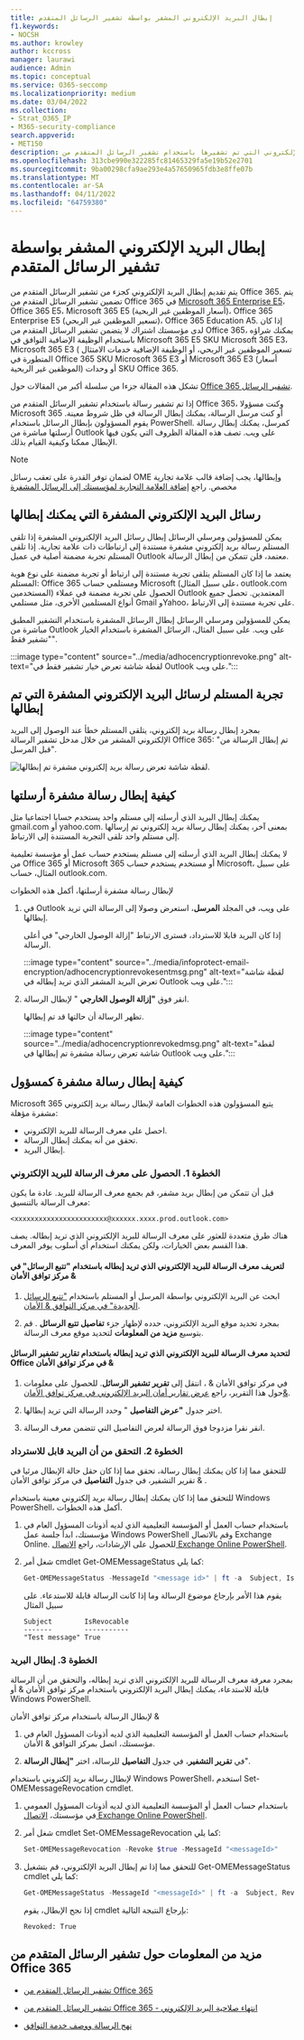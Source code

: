 ```yaml
---
title: إبطال البريد الإلكتروني المشفر بواسطة تشفير الرسائل المتقدم
f1.keywords:
- NOCSH
ms.author: krowley
author: kccross
manager: laurawi
audience: Admin
ms.topic: conceptual
ms.service: O365-seccomp
ms.localizationpriority: medium
ms.date: 03/04/2022
ms.collection:
- Strat_O365_IP
- M365-security-compliance
search.appverid:
- MET150
description: بصفتك مسؤولا ومرسل رسائل، يمكنك إبطال بعض رسائل البريد الإلكتروني التي تم تشفيرها باستخدام تشفير الرسائل المتقدم من Office 365.
ms.openlocfilehash: 313cbe990e322285fc81465329fa5e19b52e2701
ms.sourcegitcommit: 9ba00298cfa9ae293e4a57650965fdb3e8ffe07b
ms.translationtype: MT
ms.contentlocale: ar-SA
ms.lasthandoff: 04/11/2022
ms.locfileid: "64759380"
---
```

# <a name="revoke-email-encrypted-by-advanced-message-encryption"></a>إبطال البريد الإلكتروني المشفر بواسطة تشفير الرسائل المتقدم

يتم تقديم إبطال البريد الإلكتروني كجزء من تشفير الرسائل المتقدم من Office 365. يتم تضمين تشفير الرسائل المتقدم من Office 365 في [Microsoft 365 Enterprise E5](https://www.microsoft.com/microsoft-365/enterprise/home)، Office 365 E5، Microsoft 365 E5 (أسعار الموظفين غير الربحية)، Office 365 Enterprise  E5 (تسعير الموظفين غير الربحي)، Office 365 Education A5. إذا كان لدى مؤسستك اشتراك لا يتضمن تشفير الرسائل المتقدم من Office 365، يمكنك شراؤه باستخدام الوظيفة الإضافية التوافق في Microsoft 365 E5 SKU Microsoft 365 E3، Microsoft 365 E3 ( تسعير الموظفين غير الربحي، أو الوظيفة الإضافية خدمات الامتثال المتطورة في Office 365 SKU Microsoft 365 E3 أو Microsoft 365 E3 (أسعار الموظفين غير الربحية) أو وحدات SKU Office 365.

تشكل هذه المقالة جزءا من سلسلة أكبر من المقالات حول [Office 365 تشفير الرسائل](ome.md).

إذا تم تشفير رسالة باستخدام تشفير الرسائل المتقدم من Office 365، وكنت مسؤولا Microsoft 365 أو كنت مرسل الرسالة، يمكنك إبطال الرسالة في ظل شروط معينة. يقوم المسؤولون بإبطال الرسائل باستخدام PowerShell. كمرسل، يمكنك إبطال رسالة أرسلتها مباشرة من Outlook على ويب. تصف هذه المقالة الظروف التي يكون فيها الإبطال ممكنا وكيفية القيام بذلك.

> [!NOTE]
> لضمان توفر القدرة على تعقب رسائل OME وإبطالها، يجب إضافة قالب علامة تجارية مخصص. راجع [إضافة العلامة التجارية لمؤسستك إلى الرسائل المشفرة](add-your-organization-brand-to-encrypted-messages.md)
  
## <a name="encrypted-emails-that-you-can-revoke"></a>رسائل البريد الإلكتروني المشفرة التي يمكنك إبطالها

يمكن للمسؤولين ومرسلي الرسائل إبطال رسائل البريد الإلكتروني المشفرة إذا تلقى المستلم رسالة بريد إلكتروني مشفرة مستندة إلى ارتباطات ذات علامة تجارية. إذا تلقى المستلم تجربة مضمنة أصلية في عميل Outlook معتمد، فلن تتمكن من إبطال الرسالة.

يعتمد ما إذا كان المستلم يتلقى تجربة مستندة إلى ارتباط أو تجربة مضمنة على نوع هوية المستلم: Office 365 ومستلمي حساب Microsoft (على سبيل المثال، outlook.com المستخدمين) الحصول على تجربة مضمنة في عملاء Outlook المعتمدين. تحصل جميع أنواع المستلمين الأخرى، مثل مستلمي Gmail وYahoo، على تجربة مستندة إلى الارتباط.

يمكن للمسؤولين ومرسلي الرسائل إبطال الرسائل المشفرة باستخدام التشفير المطبق مباشرة من Outlook على ويب. على سبيل المثال، الرسائل المشفرة باستخدام الخيار "تشفير فقط".

:::image type="content" source="../media/adhocencryptionrevoke.png" alt-text="لقطة شاشة تعرض خيار تشفير فقط في Outlook على ويب.":::

## <a name="recipient-experience-for-revoked-encrypted-emails"></a>تجربة المستلم لرسائل البريد الإلكتروني المشفرة التي تم إبطالها

بمجرد إبطال رسالة بريد إلكتروني، يتلقى المستلم خطأ عند الوصول إلى البريد الإلكتروني المشفر من خلال مدخل تشفير الرسالة Office 365: "تم إبطال الرسالة من قبل المرسل".

![لقطة شاشة تعرض رسالة بريد إلكتروني مشفرة تم إبطالها.](../media/revoked-encrypted-email.png)

## <a name="how-to-revoke-an-encrypted-message-that-you-sent"></a>كيفية إبطال رسالة مشفرة أرسلتها

يمكنك إبطال البريد الذي أرسلته إلى مستلم واحد يستخدم حسابا اجتماعيا مثل gmail.com أو yahoo.com. بمعنى آخر، يمكنك إبطال رسالة بريد إلكتروني تم إرسالها إلى مستلم واحد تلقى التجربة المستندة إلى الارتباط.

لا يمكنك إبطال البريد الذي أرسلته إلى مستلم يستخدم حساب عمل أو مؤسسة تعليمية من Office 365 أو Microsoft 365 أو مستخدم يستخدم حساب Microsoft، على سبيل المثال، حساب outlook.com. 

لإبطال رسالة مشفرة أرسلتها، أكمل هذه الخطوات

1. في Outlook على ويب، في المجلد **المرسل**، استعرض وصولا إلى الرسالة التي تريد إبطالها.

   إذا كان البريد قابلا للاسترداد، فسترى الارتباط "إزالة الوصول الخارجي" في أعلى الرسالة.

    :::image type="content" source="../media/infoprotect-email-encryption/adhocencryptionrevokesentmsg.png" alt-text="لقطة شاشة تعرض البريد المشفر الذي تريد إبطاله في Outlook على ويب.":::

2. انقر فوق **"إزالة الوصول الخارجي** " لإبطال الرسالة.

   تظهر الرسالة أن حالتها قد تم إبطالها.

   :::image type="content" source="../media/adhocencryptionrevokedmsg.png" alt-text="لقطة شاشة تعرض رسالة مشفرة تم إبطالها في Outlook على ويب.":::

## <a name="how-to-revoke-an-encrypted-message-as-an-administrator"></a>كيفية إبطال رسالة مشفرة كمسؤول

Microsoft 365 يتبع المسؤولون هذه الخطوات العامة لإبطال رسالة بريد إلكتروني مشفرة مؤهلة:

- احصل على معرف الرسالة للبريد الإلكتروني.
- تحقق من أنه يمكنك إبطال الرسالة.
- إبطال البريد.

### <a name="step-1-obtain-the-message-id-of-the-email"></a>الخطوة 1. الحصول على معرف الرسالة للبريد الإلكتروني

قبل أن تتمكن من إبطال بريد مشفر، قم بجمع معرف الرسالة للبريد. عادة ما يكون معرف الرسالة بالتنسيق:

`<xxxxxxxxxxxxxxxxxxxxxxx@xxxxxx.xxxx.prod.outlook.com>`  

هناك طرق متعددة للعثور على معرف الرسالة للبريد الإلكتروني الذي تريد إبطاله. يصف هذا القسم بعض الخيارات، ولكن يمكنك استخدام أي أسلوب يوفر المعرف.

#### <a name="to-identify-the-message-id-of-the-email-you-want-to-revoke-by-using-message-trace-in-the-security-amp-compliance-center"></a>لتعريف معرف الرسالة للبريد الإلكتروني الذي تريد إبطاله باستخدام "تتبع الرسائل" في مركز توافق الأمان &amp;

1. ابحث عن البريد الإلكتروني بواسطة المرسل أو المستلم باستخدام ["تتبع الرسائل الجديدة" في مركز التوافق & الأمان](https://blogs.technet.microsoft.com/exchange/2018/05/02/new-message-trace-in-office-365-security-compliance-center/).

2. بمجرد تحديد موقع البريد الإلكتروني، حدده لإظهار جزء **تفاصيل تتبع الرسائل** . قم بتوسيع **مزيد من المعلومات** لتحديد موقع معرف الرسالة.

#### <a name="to-identify-the-message-id-of-the-email-you-want-to-revoke-by-using-office-message-encryption-reports-in-the-security-amp-compliance-center"></a>لتحديد معرف الرسالة للبريد الإلكتروني الذي تريد إبطاله باستخدام تقارير تشفير الرسائل Office في مركز توافق الأمان &amp;

1. في مركز توافق الأمان &amp; ، انتقل إلى **تقرير تشفير الرسائل**. للحصول على معلومات حول هذا التقرير، راجع [عرض تقارير أمان البريد الإلكتروني في مركز توافق الأمان&amp;](../security/office-365-security/view-email-security-reports.md).

2. اختر جدول **"عرض التفاصيل** " وحدد الرسالة التي تريد إبطالها.

3. انقر نقرا مزدوجا فوق الرسالة لعرض التفاصيل التي تتضمن معرف الرسالة.

### <a name="step-2-verify-that-the-mail-is-revocable"></a>الخطوة 2. التحقق من أن البريد قابل للاسترداد

للتحقق مما إذا كان يمكنك إبطال رسالة، تحقق مما إذا كان حقل حالة الإبطال مرئيا في تقرير التشفير، في جدول **التفاصيل** في مركز توافق الأمان &amp; .

للتحقق مما إذا كان يمكنك إبطال رسالة بريد إلكتروني معينة باستخدام Windows PowerShell، أكمل هذه الخطوات.

1. باستخدام حساب العمل أو المؤسسة التعليمية الذي لديه أذونات المسؤول العام في مؤسستك، ابدأ جلسة عمل Windows PowerShell وقم بالاتصال Exchange Online. للحصول على الإرشادات، راجع [الاتصال Exchange Online PowerShell](/powershell/exchange/connect-to-exchange-online-powershell).

2. شغل أمر cmdlet Get-OMEMessageStatus كما يلي:

     ```powershell
     Get-OMEMessageStatus -MessageId "<message id>" | ft -a  Subject, IsRevocable
     ```

   يقوم هذا الأمر بإرجاع موضوع الرسالة وما إذا كانت الرسالة قابلة للاستدعاء. على سبيل المثال

     ```console
     Subject        IsRevocable
     -------        -----------
     "Test message" True
     ```

### <a name="step-3-revoke-the-mail"></a>الخطوة 3. إبطال البريد

بمجرد معرفة معرف الرسالة للبريد الإلكتروني الذي تريد إبطاله، والتحقق من أن الرسالة قابلة للاستدعاء، يمكنك إبطال البريد الإلكتروني باستخدام مركز توافق الأمان &amp; أو Windows PowerShell.

لإبطال الرسالة باستخدام مركز توافق الأمان &amp;

1. باستخدام حساب العمل أو المؤسسة التعليمية الذي لديه أذونات المسؤول العام في مؤسستك، اتصل بمركز التوافق & الأمان.

2. في **تقرير التشفير**، في جدول **التفاصيل** للرسالة، اختر **"إبطال الرسالة**".

لإبطال رسالة بريد إلكتروني باستخدام Windows PowerShell، استخدم Set-OMEMessageRevocation cmdlet.

1. باستخدام حساب العمل أو المؤسسة التعليمية الذي لديه أذونات المسؤول العمومي في مؤسستك، [الاتصال Exchange Online PowerShell](/powershell/exchange/connect-to-exchange-online-powershell).

2. شغل أمر cmdlet Set-OMEMessageRevocation كما يلي:

    ```powershell
    Set-OMEMessageRevocation -Revoke $true -MessageId "<messageId>"
    ```

3. للتحقق مما إذا تم إبطال البريد الإلكتروني، قم بتشغيل Get-OMEMessageStatus cmdlet كما يلي:

    ```powershell
    Get-OMEMessageStatus -MessageId "<messageId>" | ft -a  Subject, Revoked
    ```

    إذا نجح الإبطال، يقوم cmdlet بإرجاع النتيجة التالية:  

     ```console
     Revoked: True
     ```

## <a name="more-information-about-office-365-advanced-message-encryption"></a>مزيد من المعلومات حول تشفير الرسائل المتقدم من Office 365

- [تشفير الرسائل المتقدم من Office 365](ome-advanced-message-encryption.md)

- [تشفير الرسائل المتقدم من Office 365 - انتهاء صلاحية البريد الإلكتروني](ome-advanced-expiration.md)

- [نهج الرسالة ووصف خدمة التوافق](/office365/servicedescriptions/exchange-online-service-description/message-policy-and-compliance)